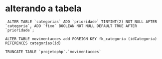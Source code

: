 # alterando a tabela
````
 ALTER TABLE `categorias` ADD `prioridade` TINYINT(2) NOT NULL AFTER `categoria`, ADD `fixo` BOOLEAN NOT NULL DEFAULT TRUE AFTER `prioridade`;
````

````
ALTER TABLE movimentacoes add FOREIGN KEY fk_categoria (idCategoria) REFERENCES categorias(id)
````
````
TRUNCATE TABLE `projetophp`.`movimentacoes`
````

